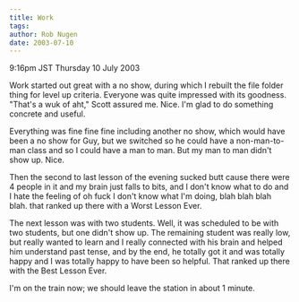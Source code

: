 ```yaml
---
title: Work
tags: 
author: Rob Nugen
date: 2003-07-10
---
```


<p class=date>9:16pm JST Thursday 10 July 2003</p>

<p>Work started out great with a no show, during which I rebuilt the
file folder thing for level up criteria.  Everyone was quite impressed
with its goodness.  "That's a wuk of aht," Scott assured me.  Nice.
I'm glad to do something concrete and useful.</p>

<p>Everything was fine fine fine including another no show, which
would have been a no show for Guy, but we switched so he could have a
non-man-to-man class and so I could have a man to man.  But my man to
man didn't show up.  Nice.</p>

<p>Then the second to last lesson of the evening sucked butt cause
there were 4 people in it and my brain just falls to bits, and I don't
know what to do and I hate the feeling of oh fuck I don't know what
I'm doing, blah blah blah blah.  that ranked up there with a Worst
Lesson Ever.</p>

<p>The next lesson was with two students.  Well, it was scheduled to
be with two students, but one didn't show up.  The remaining student
was really low, but really wanted to learn and I really connected with
his brain and helped him understand past tense, and by the end, he
totally got it and was totally happy and I was totally happy to have
been so helpful.   That ranked up there with the Best Lesson Ever.</p>

<p>I'm on the train now; we should leave the station in about 1
minute.</p>
